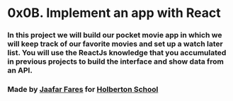 # 0x0B. Implement an app with React


### In this project we will build our pocket movie app in which we will keep track of our favorite movies and set up a watch later list. You will use the ReactJs knowledge that you accumulated in previous projects to build the interface and show data from an API.



### Made by [Jaafar Fares](https://github.com/jaafarfares) for [Holberton School](https://www.holbertonschool.com/)
